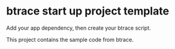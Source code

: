 btrace start up project template
==================================

Add your app dependency, then create your btrace script.

This project contains the sample code from btrace. 
